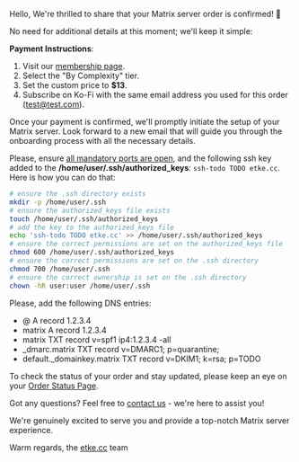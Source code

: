 Hello,
We're thrilled to share that your Matrix server order is confirmed! 🎉

No need for additional details at this moment; we'll keep it simple:

**Payment Instructions**:

1. Visit our [membership page](https://etke.cc/membership).
2. Select the "By Complexity" tier.
3. Set the custom price to **$13**.
4. Subscribe on Ko-Fi with the same email address you used for this order (test@test.com).

Once your payment is confirmed, we'll promptly initiate the setup of your Matrix server. Look forward to a new email that will guide you through the onboarding process with all the necessary details.

Please, ensure [all mandatory ports are open](https://etke.cc/order/status/#ports-and-firewalls), and the following ssh key added to the **/home/user/.ssh/authorized_keys**: `ssh-todo TODO etke.cc`. Here is how you can do that:

```bash
# ensure the .ssh directory exists
mkdir -p /home/user/.ssh
# ensure the authorized_keys file exists
touch /home/user/.ssh/authorized_keys
# add the key to the authorized_keys file
echo 'ssh-todo TODO etke.cc' >> /home/user/.ssh/authorized_keys
# ensure the correct permissions are set on the authorized_keys file
chmod 600 /home/user/.ssh/authorized_keys
# ensure the correct permissions are set on the .ssh directory
chmod 700 /home/user/.ssh
# ensure the correct ownership is set on the .ssh directory
chown -hR user:user /home/user/.ssh
```

Please, add the following DNS entries:

* @    A record    1.2.3.4
* matrix    A record    1.2.3.4
* matrix    TXT record    v=spf1 ip4:1.2.3.4 -all
* _dmarc.matrix    TXT record    v=DMARC1; p=quarantine;
* default._domainkey.matrix    TXT record    v=DKIM1; k=rsa; p=TODO

To check the status of your order and stay updated, please keep an eye on your [Order Status Page](https://etke.cc/order/status/#a379a6f6eeafb9a55e378c118034e2751e682fab9f2d30ab13d2125586ce1947).

Got any questions? Feel free to [contact us](https://etke.cc/contacts/) - we're here to assist you!

We're genuinely excited to serve you and provide a top-notch Matrix server experience.

Warm regards,
the [etke.cc](https://etke.cc) team